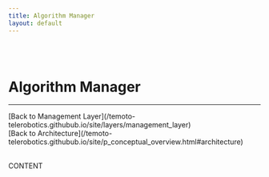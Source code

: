 ```yaml
---
title: Algorithm Manager
layout: default
---
```


<br><br>

# Algorithm Manager
<hr>
[Back to Management Layer](/temoto-telerobotics.githubub.io/site/layers/management_layer) <br>
[Back to Architecture](/temoto-telerobotics.githubub.io/site/p_conceptual_overview.html#architecture) <br>
<br>

CONTENT
